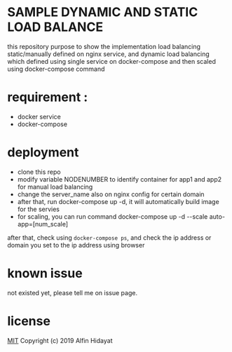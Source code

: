 # SAMPLE DYNAMIC AND STATIC LOAD BALANCE

this repository purpose to show the implementation load balancing static/manually defined on nginx service, and dynamic load balancing which
defined using single service on docker-compose and then scaled using docker-compose command
 
# requirement :
- docker service
- docker-compose

# deployment
- clone this repo 
- modify variable NODENUMBER to identify container for app1 and app2 for manual load balancing
- change the server_name also on nginx config for certain domain
- after that, run docker-compose up -d, it will automatically build image for the servies
- for scaling, you can run command docker-compose up -d --scale auto-app=[num_scale]

after that, check using `docker-compose ps`, and check the ip address or domain you set to the ip address using browser

# known issue 
not existed yet, please tell me on issue page.

# license
[MIT](https://opensource.org/licenses/MIT)
Copyright (c) 2019 Alfin Hidayat
